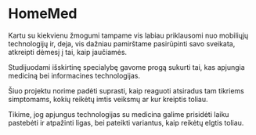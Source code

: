 # HomeMed
Kartu su kiekvienu žmogumi tampame vis labiau priklausomi nuo mobiliųjų technologijų ir, deja, vis dažniau pamirštame pasirūpinti savo sveikata, atkreipti dėmesį į tai, kaip jaučiamės.

Studijuodami išskirtinę specialybę gavome progą sukurti tai, kas apjungia mediciną bei informacines technologijas.

Šiuo projektu norime padėti suprasti, kaip reaguoti atsiradus tam tikriems simptomams, kokių reikėtų imtis veiksmų ar kur kreiptis toliau.

Tikime, jog apjungus technologijas su medicina galime prisidėti laiku pastebėti ir atpažinti ligas, bei pateikti variantus, kaip reikėtų elgtis toliau.
